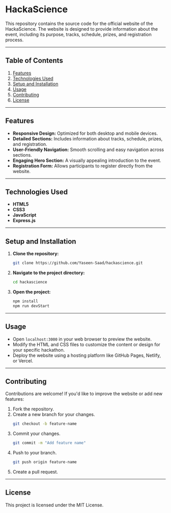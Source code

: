 # HackaScience

This repository contains the source code for the official website of the HackaScience. The website is designed to provide information about the event, including its purpose, tracks, schedule, prizes, and registration process.

---

## Table of Contents

1. [Features](#features)
2. [Technologies Used](#technologies-used)
3. [Setup and Installation](#setup-and-installation)
4. [Usage](#usage)
5. [Contributing](#contributing)
6. [License](#license)

---

## Features

- **Responsive Design:** Optimized for both desktop and mobile devices.
- **Detailed Sections:** Includes information about tracks, schedule, prizes, and registration.
- **User-Friendly Navigation:** Smooth scrolling and easy navigation across sections.
- **Engaging Hero Section:** A visually appealing introduction to the event.
- **Registration Form:** Allows participants to register directly from the website.

---

## Technologies Used

- **HTML5**
- **CSS3**
- **JavaScript**
- **Express.js**
---

## Setup and Installation

1. **Clone the repository:**
   ```bash
   git clone https://github.com/Yaseen-Saad/hackascience.git
   ```

2. **Navigate to the project directory:**
   ```bash
   cd hackascience
   ```

3. **Open the project:**
      ```bash
   npm install
   npm run devStart
   ```
---

## Usage

- Open `localhost:3000` in your web browser to preview the website.
- Modify the HTML and CSS files to customize the content or design for your specific hackathon.
- Deploy the website using a hosting platform like GitHub Pages, Netlify, or Vercel.

---

## Contributing

Contributions are welcome! If you'd like to improve the website or add new features:

1. Fork the repository.
2. Create a new branch for your changes.
   ```bash
   git checkout -b feature-name
   ```
3. Commit your changes.
   ```bash
   git commit -m "Add feature name"
   ```
4. Push to your branch.
   ```bash
   git push origin feature-name
   ```
5. Create a pull request.

---

## License

This project is licensed under the MIT License.

